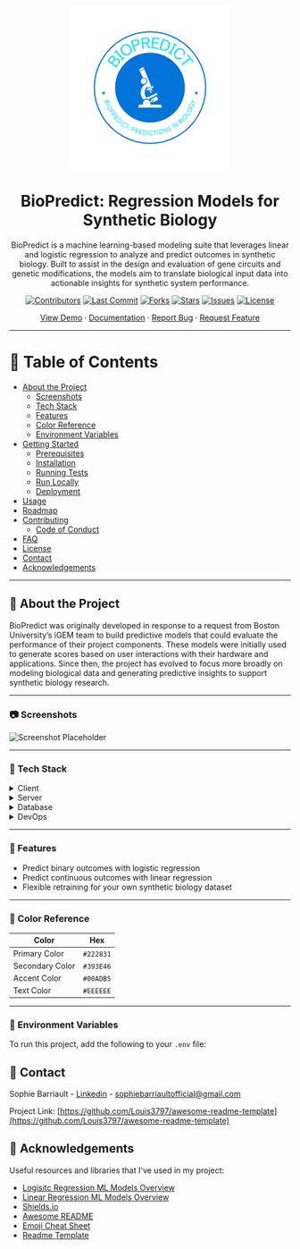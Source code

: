 <!--
Hey, thanks for using the awesome-readme-template template.  
If you have any enhancements, then fork this project and create a pull request 
or just open an issue with the label "enhancement".

Don't forget to give this project a star for additional support ;)
Maybe you can mention me or this repo in the acknowledgements too
-->
<div align="center">

![Logo](assets/Biopredict_Visual.png)

# BioPredict: Regression Models for Synthetic Biology

BioPredict is a machine learning-based modeling suite that leverages linear and logistic regression to analyze and predict outcomes in synthetic biology. Built to assist in the design and evaluation of gene circuits and genetic modifications, the models aim to translate biological input data into actionable insights for synthetic system performance.

[![Contributors](https://img.shields.io/github/contributors/SophieBarriault/BioPredict-Regression-Models-for-Synthetic-Biology)](https://github.com/SophieBarriault/BioPredict-Regression-Models-for-Synthetic-Biology/graphs/contributors)
[![Last Commit](https://img.shields.io/github/last-commit/SophieBarriault/BioPredict-Regression-Models-for-Synthetic-Biology)](https://github.com/SophieBarriault/BioPredict-Regression-Models-for-Synthetic-Biology)
[![Forks](https://img.shields.io/github/forks/SophieBarriault/BioPredict-Regression-Models-for-Synthetic-Biology)](https://github.com/SophieBarriault/BioPredict-Regression-Models-for-Synthetic-Biology/network/members)
[![Stars](https://img.shields.io/github/stars/SophieBarriault/BioPredict-Regression-Models-for-Synthetic-Biology)](https://github.com/SophieBarriault/BioPredict-Regression-Models-for-Synthetic-Biology/stargazers)
[![Issues](https://img.shields.io/github/issues/SophieBarriault/BioPredict-Regression-Models-for-Synthetic-Biology)](https://github.com/SophieBarriault/BioPredict-Regression-Models-for-Synthetic-Biology/issues)
[![License](https://img.shields.io/github/license/SophieBarriault/BioPredict-Regression-Models-for-Synthetic-Biology.svg)](https://github.com/SophieBarriault/BioPredict-Regression-Models-for-Synthetic-Biology/blob/main/LICENSE)

[View Demo](https://github.com/sophiebarriault/BioPredict) ·
[Documentation](https://github.com/sophiebarriault/BioPredict) ·
[Report Bug](https://github.com/sophiebarriault/BioPredict/issues) ·
[Request Feature](https://github.com/sophiebarriault/BioPredict/issues)

</div>

---

# 📔 Table of Contents

- [About the Project](#-about-the-project)
  - [Screenshots](#-screenshots)
  - [Tech Stack](#-tech-stack)
  - [Features](#-features)
  - [Color Reference](#-color-reference)
  - [Environment Variables](#-environment-variables)
- [Getting Started](#-getting-started)
  - [Prerequisites](#-prerequisites)
  - [Installation](#-installation)
  - [Running Tests](#-running-tests)
  - [Run Locally](#-run-locally)
  - [Deployment](#-deployment)
- [Usage](#-usage)
- [Roadmap](#-roadmap)
- [Contributing](#-contributing)
  - [Code of Conduct](#-code-of-conduct)
- [FAQ](#-faq)
- [License](#-license)
- [Contact](#-contact)
- [Acknowledgements](#-acknowledgements)

---

## 🌟 About the Project

BioPredict was originally developed in response to a request from Boston University’s iGEM team to build predictive models that could evaluate the performance of their project components. These models were initially used to generate scores based on user interactions with their hardware and applications. Since then, the project has evolved to focus more broadly on modeling biological data and generating predictive insights to support synthetic biology research.

---

### 📷 Screenshots

![Screenshot Placeholder](https://placehold.co/600x400?text=Your+Screenshot+here)

---

### 👾 Tech Stack

<details>
  <summary>Client</summary>

- Typescript
- React.js
- Next.js
- TailwindCSS
</details>

<details>
  <summary>Server</summary>

- Typescript
- Express.js
- Nest.js
- Golang
- Socket.IO
- Prisma
- Apollo
- GraphQL
</details>

<details>
  <summary>Database</summary>

- MySQL
- PostgreSQL
- Redis
- MongoDB
- Neo4j
</details>

<details>
  <summary>DevOps</summary>

- Docker
- Jenkins
- CircleCI
</details>

---

### 🎯 Features

- Predict binary outcomes with logistic regression
- Predict continuous outcomes with linear regression
- Flexible retraining for your own synthetic biology dataset

---

### 🎨 Color Reference

| Color             | Hex        |
| ----------------- | ---------- |
| Primary Color     | `#222831`  |
| Secondary Color   | `#393E46`  |
| Accent Color      | `#00ADB5`  |
| Text Color        | `#EEEEEE`  |

---

### 🔑 Environment Variables

To run this project, add the following to your `.env` file:
 
<!-- Contact -->
## :handshake: Contact

Sophie Barriault - [Linkedin](www.linkedin.com/in/sophie-barriault) - sophiebarriaultofficial@gmail.com 

Project Link: [https://github.com/Louis3797/awesome-readme-template](https://github.com/Louis3797/awesome-readme-template)


<!-- Acknowledgments -->
## :gem: Acknowledgements

Useful resources and libraries that I've used in my project: 

 - [Logisitc Regression ML Models Overview](https://www.geeksforgeeks.org/machine-learning/understanding-logistic-regression/)
 - [Linear Regression ML Models Overview](https://www.geeksforgeeks.org/machine-learning/ml-linear-regression/) 
 - [Shields.io](https://shields.io/)
 - [Awesome README](https://github.com/matiassingers/awesome-readme)
 - [Emoji Cheat Sheet](https://github.com/ikatyang/emoji-cheat-sheet/blob/master/README.md#travel--places)
 - [Readme Template](https://github.com/othneildrew/Best-README-Template) 








